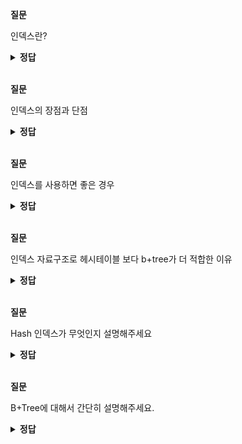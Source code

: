 **질문** 
<!-- 무조건 공백 -->
인덱스란?
<!-- 무조건 공백 -->
<details>
<summary><b>정답</b></summary>
<!-- summary 아래 한칸 공백 두어야함 -->
<!-- 무조건 한칸 공백 아래에 두고 정답 입력 -->

인덱스란 추가적인 쓰기 작업과 저장 공간을 활용하여 데이터베이스 테이블의 검색 속도를 향상시키기 위한 자료구조이다.
</details>

<br>

**질문** 
<!-- 무조건 공백 -->
인덱스의 장점과 단점
<!-- 무조건 공백 -->
<details>
<summary><b>정답</b></summary>
<!-- summary 아래 한칸 공백 두어야함 -->
<!-- 무조건 한칸 공백 아래에 두고 정답 입력 -->

[장점]
인덱스의 가장 큰 특징은 데이터들이 정렬이 되어있다는 점이다.

1. 조건 검색 Where 절의 효율성
테이블을 만들고 안에 데이터가 쌓이게 되면 테이블의 레코드는 내부적으로 순서가 없이 뒤죽박죽으로 저장된다. 이렇게 되면 Where절에 특정 조건에 맞는 데이터들을 찾아낼때도 레코드의 처음부터 끝까지 다 읽어서 검색 조건과 맞는지 비교해야 한다. 이것을 풀 테이블 스캔 (Full Table Scan)이라고 함. 하지만 인덱스 테이블은 데이터들이 정렬되어 저장되어 있기 때문에 해당 조건 (Where)에 맞는 데이터들을 빠르게 찾아낼 수 있다. 이것이 인덱스(Index)를 사용하는 가장 큰 이유. 

2. 정렬 Order by 절의 효율성
인덱스(Index)를 사용하면 Order by에 의한 Sort과정을 피할수가 있다. Order by는 굉장히 부하가 많이 걸리는 작업이다. 정렬과 동시에 1차적으로 메모리에서 정렬이 이루어지고 메모리보다 큰 작업이 필요하다면 디스크 I/O도 추가적으로 발생된다. 하지만 인덱스를 사용하면 이러한 전반적인 자원의 소모를 하지 않아도 된다. 이미 정렬이 되어 있기 때문에 가져오기만 하면 됨.

3. MIN, MAX의 효율적인 처리가 가능하다.
이것 또한 데이터가 정렬되어 있기에 얻을 수 있는 장점이다. MIN값과 MAX값을 레코드의 시작값과 끝 값 한건씩만 가져오면 되기에 FULL TABE SCAN으로 테이블을 다 뒤져서 작업하는 것보다 훨씬 효율적으로 찾을 수 있다.
 

[단점]
인덱스의 가장 큰 문제점은 정렬된 상태를 계속 유지 시켜줘야 한다는 점이다.

1. INSERT, UPDATE, DELETE를 통해 데이터가 추가되거나 값이 바뀐다면 INDEX 테이블 내에 있는 값들을 다시 정렬을 해야함.

2. 인덱스를 관리하기 위해 DB의 약 10%에 해당하는 저장공간이 필요하다.

만약 CREATE, DELETE, UPDATE가 빈번한 속성에 인덱스를 걸게 되면 인덱스의 크기가 비대해져서 성능이 오히려 저하되는 역효과가 발생할 수 있다. 그러한 이유 중 하나는 DELETE와 UPDATE 연산 때문이다. 앞에서 설명한대로, UPDATE와 DELETE는 기존의 인덱스를 삭제하지 않고 '사용하지 않음' 처리를 해준다고 하였다. 만약 어떤 테이블에 UPDATE와 DELETE가 빈번하게 발생된다면 실제 데이터는 10만건이지만 인덱스는 100만 건이 넘어가게 되어, SQL문 처리 시 비대해진 인덱스에 의해 오히려 성능이 떨어지게 될 것이다. 
</details>

<br>

**질문** 
<!-- 무조건 공백 -->
인덱스를 사용하면 좋은 경우
<!-- 무조건 공백 -->
<details>
<summary><b>정답</b></summary>
<!-- summary 아래 한칸 공백 두어야함 -->
<!-- 무조건 한칸 공백 아래에 두고 정답 입력 -->

규모가 작지 않은 테이블
INSERT, UPDATE, DELETE가 자주 발생하지 않는 컬럼
JOIN이나 WHERE 또는 ORDER BY에 자주 사용되는 컬럼
데이터의 중복도가 낮은 컬럼
</details>

<br>

**질문** 
<!-- 무조건 공백 -->
인덱스 자료구조로 헤시테이블 보다 b+tree가 더 적합한 이유
<!-- 무조건 공백 -->
<details>
<summary><b>정답</b></summary>
<!-- summary 아래 한칸 공백 두어야함 -->
<!-- 무조건 한칸 공백 아래에 두고 정답 입력 -->

해시 테이블은 (Key : 컬럼의 값, Value : 데이터의 위치)로 데이터를 저장하는 자료구조 중 하나로 빠른 데이터 검색이 필요할 때 유용하다. 해시 함수는 값이 1이라도 달라지면 완전히 다른 해시 값을 생성하는데, 이러한 특성에 의해 부등호 연산(>, <)이 자주 사용되는 데이터베이스 검색을 위해서는 해시 테이블이 적합하지 않다. 이러한 이유로 데이터베이스의 인덱스에서는 B+Tree가 일반적으로 사용된다.
B+Tree는 오직 leaf node에만 데이터를 저장하고 leaf node가 아닌 node에서는 자식 포인터만 저장한다. 그리고 leaf node끼리는 Linked list로 연결되어있다. 인덱스 컬럼은 부등호를 이용한 순차 검색 연산이 자주 발생할 수 있다. 따라서 B+Tree의 Linked list를 이용하면 순차 검색을 효율적으로 할 수 있게 된다.
</details>


<br>

**질문** 
<!-- 무조건 공백 -->
Hash 인덱스가 무엇인지 설명해주세요
<!-- 무조건 공백 -->
<details>
<summary><b>정답</b></summary>
<!-- summary 아래 한칸 공백 두어야함 -->
<!-- 무조건 한칸 공백 아래에 두고 정답 입력 -->

- 해시 인덱스는 key에 대한 hash function을 통해 얻을 수 있는 index입니다.
- Index entry들이 bucket이라는 단위로 저장됩니다.
- Bucket이라는 것을 할당하는 방법에는
    - static hashing : bucket을 고정된 수로 할당
    - dynamic hashing : 데이터 양에 따라 가변적으로 bucket을 늘려나감
    
    요러케 두가지가 있습니다~~!
</details>
 
 <br>

**질문** 
<!-- 무조건 공백 -->
B+Tree에 대해서 간단히 설명해주세요.
<!-- 무조건 공백 -->
<details>
<summary><b>정답</b></summary>
<!-- summary 아래 한칸 공백 두어야함 -->
<!-- 무조건 한칸 공백 아래에 두고 정답 입력 -->

기존의 B-Tree는 어느 한 데이터의 검색은 효율적이지만, 모든 데이터를 한 번 순회하는 데에는 트리의 모든 노드를 방문해야 하므로 비효율적입니다.  
이러한 B-Tree의 단점을 개선시킨 자료구조가 B+Tree입니다.

B+Tree는 leaf node에만 데이터를 저장하고 leaf node가 아닌 node에서는 자식 포인터만 저장합니다.  
그리고 leaf node끼리는 Linked list로 연결되어있습니다.  
또한, B+Tree에서는 반드시 leaf node에만 데이터가 저장되기 때문에 중간 node에서 key를 올바르게 찾아가기 위해서 key가 중복될 수 있습니다.

장점은 leaf node를 제외하고 데이터를 저장하지 않기 때문에 메모리를 더 확보할 수 있습니다.   
따라서 하나의 node에 더 많은 포인터를 가질 수 있기 때문에 트리의 높이가 더 낮아지므로 검색 속도를 높일 수 있습니다.   
그리고 Full scan을 하는 경우 B+Tree는 leaf node에만 데이터가 저장되어 있고, leaf node끼리 linked list로 연결되어 있기 때문에 선형 시간이 소모됩니다.  
반면 B-Tree는 모든 node를 확인해야 합니다.   
</details>
